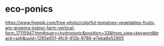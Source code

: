 # eco-ponics

https://www.freepik.com/free-photo/colorful-tomatoes-vegetables-fruits-are-growing-indoor-farm-vertical-farm_17115947.htm#query=hydroponic&position=33&from_view=keyword&track=sph&uuid=1285e651-4fc9-412b-9789-e7eba8e52905